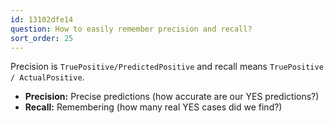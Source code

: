```yaml
---
id: 13102dfe14
question: How to easily remember precision and recall?
sort_order: 25
---
```


Precision is `TruePositive/PredictedPositive` and recall means `TruePositive / ActualPositive`.

- **Precision:** Precise predictions (how accurate are our YES predictions?)
- **Recall:** Remembering (how many real YES cases did we find?)